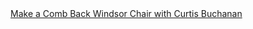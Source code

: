 <a href=" https://t.umblr.com/redirect?z=http%3A%2F%2Fwww.curtisbuchananchairmaker.com%2Fvideos.html&amp;t=ZWRlODg2YTc4NDM3ODUxM2Y2Mjk1Yjk4YTRhNTBiYjdiMjZhZmEwZixOZWZFN1F1aQ%3D%3D&amp;b=t%3AqHVAHG4mRdaot7uHHBcIRA&amp;p=https%3A%2F%2Fweekendjoiner.com%2Fpost%2F45961265015%2Fmake-a-comb-back-windsor-chair-with-curtis&amp;m=0">
                        Make a Comb Back Windsor Chair with Curtis Buchanan                    </a>
